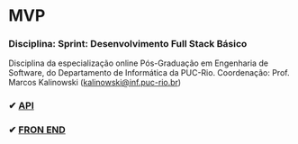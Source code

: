 # MVP
### Disciplina: Sprint: Desenvolvimento Full Stack Básico

Disciplina da especialização online Pós-Graduação em Engenharia de Software, do Departamento de Informática da PUC-Rio.
Coordenação: Prof. Marcos Kalinowski (kalinowski@inf.puc-rio.br)

### ✔ [API](https://github.com/mrbol/mvp_entrega/tree/main/api)
### ✔ [FRON END](https://github.com/mrbol/mvp_entrega/tree/main/front_end)


